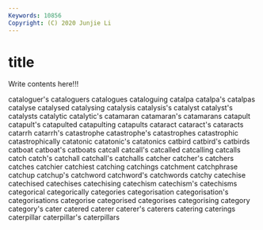 ```yaml
---
Keywords: 10856
Copyright: (C) 2020 Junjie Li
---
```


# title

Write contents here!!!
 
cataloguer's 
cataloguers 
catalogues 
cataloguing 
catalpa 
catalpa's
catalpas 
catalyse 
catalysed 
catalysing 
catalysis 
catalysis's 
catalyst 
catalyst's 
catalysts 
catalytic
catalytic's 
catamaran 
catamaran's 
catamarans 
catapult 
catapult's 
catapulted 
catapulting 
catapults 
cataract
cataract's 
cataracts 
catarrh 
catarrh's 
catastrophe 
catastrophe's 
catastrophes 
catastrophic 
catastrophically 
catatonic
catatonic's 
catatonics 
catbird 
catbird's 
catbirds 
catboat 
catboat's 
catboats 
catcall 
catcall's
catcalled 
catcalling 
catcalls 
catch 
catch's 
catchall 
catchall's 
catchalls 
catcher 
catcher's
catchers 
catches 
catchier 
catchiest 
catching 
catchings 
catchment 
catchphrase 
catchup 
catchup's
catchword 
catchword's 
catchwords 
catchy 
catechise 
catechised 
catechises 
catechising 
catechism 
catechism's
catechisms 
categorical 
categorically 
categories 
categorisation 
categorisation's 
categorisations 
categorise 
categorised 
categorises
categorising 
category 
category's 
cater 
catered 
caterer 
caterer's 
caterers 
catering 
caterings
caterpillar 
caterpillar's 
caterpillars 
